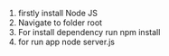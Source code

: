 1) firstly install Node JS
2) Navigate to folder root
3) For install dependency run npm install 
4) for run app node server.js